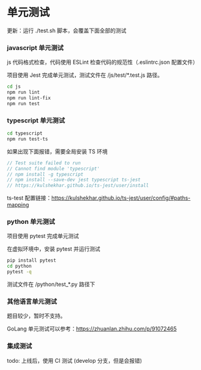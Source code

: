 # 单元测试

更新：运行 ./test.sh 脚本，会覆盖下面全部的测试

### javascript 单元测试

js 代码格式检查，代码使用 ESLint 检查代码的规范性（.eslintrc.json 配置文件）

项目使用 Jest 完成单元测试，测试文件在 /js/test/*.test.js 路径。

~~~bash
cd js
npm run lint
npm run lint-fix
npm run test
~~~

### typescript 单元测试

~~~bash
cd typescript
npm run test-ts
~~~

如果出现下面报错，需要全局安装 TS 环境

~~~js
// Test suite failed to run
// Cannot find module 'typescript'
// npm install -g typescript
// npm install --save-dev jest typescript ts-jest
// https://kulshekhar.github.io/ts-jest/user/install
~~~

ts-test 配置链接：https://kulshekhar.github.io/ts-jest/user/config/#paths-mapping

### python 单元测试

项目使用 pytest 完成单元测试

在虚拟环境中，安装 pytest 并运行测试

~~~bash
pip install pytest
cd python
pytest -q
~~~

测试文件在 /python/test_*.py 路径下


### 其他语言单元测试

题目较少，暂时不支持。

GoLang 单元测试可以参考：https://zhuanlan.zhihu.com/p/91072465

### 集成测试

todo: 上线后，使用 CI 测试 (develop 分支，但是会报错)

